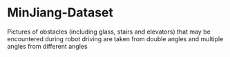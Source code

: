 # MinJiang-Dataset
Pictures of obstacles (including glass, stairs and elevators) that may be encountered during robot driving are taken from double angles and multiple angles from different angles

